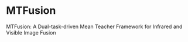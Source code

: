 # MTFusion
MTFusion: A Dual-task-driven Mean Teacher Framework for Infrared and Visible Image Fusion
